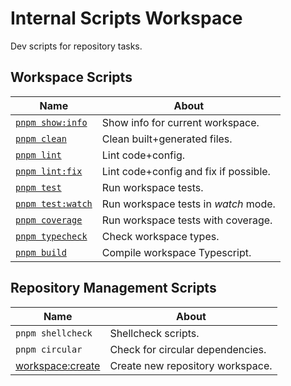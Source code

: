 # Internal Scripts Workspace

Dev scripts for repository tasks.

## Workspace Scripts

|              Name              |            About                      |
|--------------------------------|---------------------------------------|
| [`pnpm show:info`](./bin/show-info)   | Show info for current workspace.      |
| [`pnpm clean`](./bin/clean)           | Clean built+generated files.          |
| [`pnpm lint`](./bin/lint)             | Lint code+config.                     |
| [`pnpm lint:fix`](./bin/lint-fix)     | Lint code+config and fix if possible. |
| [`pnpm test`](./bin/test-run)         | Run workspace tests.                  |
| [`pnpm test:watch`](./bin/test-watch) | Run workspace tests in _watch_ mode.  |
| [`pnpm coverage`](./bin/coverage)     | Run workspace tests with coverage.    |
| [`pnpm typecheck`](./bin/typecheck)   | Check workspace types.                |
| [`pnpm build`](./bin/build)           | Compile workspace Typescript.         |

## Repository Management Scripts

|                     Name                   |                 About            |
|--------------------------------------------|----------------------------------|
| `pnpm shellcheck`                          | Shellcheck scripts.              |
| `pnpm circular`                            | Check for circular dependencies. |
| [workspace:create](./bin/workspace-create) | Create new repository workspace. |

